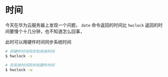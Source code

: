 # 时间

今天在华为云服务器上发现一个问题， `date` 命令返回的时间比 `hwclock` 返回的时间要慢个十几分钟，也不知道怎么回事，



此时可以用硬件时间同步系统时间

```bash
# 将硬件时间同步到系统时间
$ hwclock -s 

# 将系统时间同步到硬件时间
$ hwclock -w
```

